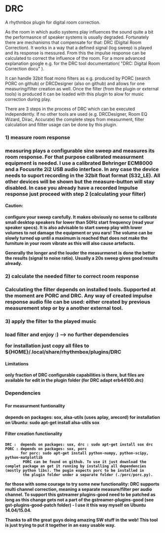 DRC
============

A rhythmbox plugin for digital room correction.

As the room in which audio systems play influences the sound quite a bit the performasnce of speaker systems is usually degraded. Fortunately there are mechanisms that compensate for that: DRC (Digital Room Correction). It works in a way that a defined signal (log sweep) is played and its response is messured. From this the impulse response can be calculated to correct the influence of the room.
For a more advanced explanation google e.g. for the DRC tool documentation( "DRC: Digital Room Correction docu" ).

It can handle 32bit float mono filters as e.g. produced by PORC (search PORC on github) or DRCDesigner (also on github) and allows for one measuring/filter creation as well. Once the filter (from the plugin or external tools) is produced it can be loaded with this plugin to alow for music correction during play.

There are 3 steps in the process of DRC which can be executed independently. If no other tools are used (e.g. DRCDesigner, Room EQ Wizard, Dirac, Accurate) the complete steps from measurment, filter calculation and fillter usage can be done by this plugin.

<h3>1) measure room response<h3/>

measuring plays a configurable sine sweep and measures its room response. For that purpose calibrated measurment equipment is needed. I use a calibrated Behringer ECM8000 and a Focusrite 2i2 USB audio interface. In any case the device needs to suport recording in the 32bit float format (S32_LE). All other devices will be shown but the measure-button will stay disabled. In case you already have a recorded Impulse response just proceed with step 2 (calculating your filter)

<h4>Caution:<h4/>

configure your sweep carefully. It makes obviously no sense to calibrate small desktop speakers for lower than 50Hz start frequency (read your speaker specs). It is also advisable to start sweep play with lower volumes to not damage the equipment or you ears! The volume can be slowly turned up until a maximum is reached that does not make the furniture in your room vibrate as this will also cause artefacts.

Generally the longer and the louder the measurmenet is done the better the results (signal to noise ratio). Usually a 20s sweep gives good results already.

<h3>2) calculate the needed filter to correct room response <h3/>

Calculating the filter depends on installed tools. Supported at the moment are PORC and DRC. Any way of created impulse response audio file can be used: either created by previous measurement step or by a another external tool.

<h3>3) apply the filter to the played music<h3/>

load filter and enjoy :) --> no further dependencies

for installation just copy all files to ${HOME}/.local/share/rhythmbox/plugins/DRC

<h4>Limitations<h4/>

only fraction of DRC configurable capabilities is there, but files are available for edit in the plugin folder (for DRC adapt erb44100.drc)
		
<h3>Dependencies<h3/>
<h4>For measurment funtionality<h4/>

depends on packages: sox, alsa-utils (uses aplay, arecord)
for installation on Ubuntu: sudo apt-get install alsa-utils sox
    
<h4>Filter creation functionality<h4/>

	DRC :  depends on packages: sox, drc : sudo apt-get install sox drc
	PORC : depends on packages: sox, porc
	       for porc: sudo apt-get install python-numpy, python-scipy, python-matplotlib
            PORC can be found on github. To use it just download the complet package an get it running by installing all dependencies (mostly python libs). The pugin expects porc to be installed in
            the plugin folder under a separate folder (./porc/porc.py).

for those with some courage to try some new functionality: DRC supports multi channel correction, meaning a separate measure/filter per audio channel. To support this gstreamer plugins-good need to be patched as long as this change gets not a part of the gstreamer-plugins-good (see gst-plugins-good-patch folder) - I use it this way myself on Ubuntu 14.04/15.04.

Thanks to all the great guys doing amazing SW stuff in the web! This tool is just trying to put it together in an easy usable way.
